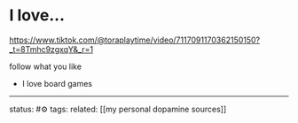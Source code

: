 # I love...

https://www.tiktok.com/@toraplaytime/video/7117091170362150150?_t=8Tmhc9zgxqY&_r=1

follow what you like 

 - I love board games

---
status: #⚙️ 
tags: 
related:  [[my personal dopamine sources]]
